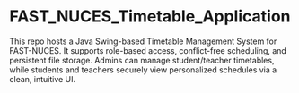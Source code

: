 # FAST_NUCES_Timetable_Application
This repo hosts a Java Swing-based Timetable Management System for FAST-NUCES. It supports role-based access, conflict-free scheduling, and persistent file storage. Admins can manage student/teacher timetables, while students and teachers securely view personalized schedules via a clean, intuitive UI.

